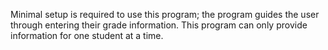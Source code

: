 Minimal setup is required to use this program; the program guides the user
through entering their grade information.
This program can only provide information for one student at a time.